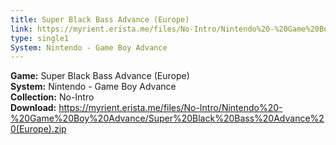 ```yaml
---
title: Super Black Bass Advance (Europe)
link: https://myrient.erista.me/files/No-Intro/Nintendo%20-%20Game%20Boy%20Advance/Super%20Black%20Bass%20Advance%20(Europe).zip
type: single1
System: Nintendo - Game Boy Advance
---
```

<b>Game:</b> Super Black Bass Advance (Europe)<br>
<b>System:</b> Nintendo - Game Boy Advance<br>
<b>Collection:</b> No-Intro<br>
<b>Download:</b> https://myrient.erista.me/files/No-Intro/Nintendo%20-%20Game%20Boy%20Advance/Super%20Black%20Bass%20Advance%20(Europe).zip